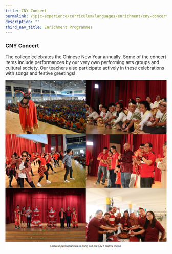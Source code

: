 ```yaml
---
title: CNY Concert
permalink: /jpjc-experience/curriculum/languages/enrichment/cny-concert/
description: ""
third_nav_title: Enrichment Programmes
---
```

### **CNY Concert**
The college celebrates the Chinese New Year annually. Some of the concert items include performances by our very own performing arts groups and cultural society. Our teachers also participate actively in these celebrations with songs and festive greetings!

![](/images/cny%20collage.png)
![](/images/cny%20caption.png)